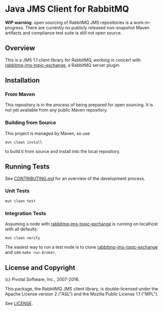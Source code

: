 # Java JMS Client for RabbitMQ

**WIP warning**: open sourcing of RabbitMQ JMS repositories is a
work-in-progress. There are currently no publicly released non-snapshot Maven
artifacts and compliance test suite is still not open source.

## Overview

This is a JMS 1.1 client library for RabbitMQ, working in concert with [rabbitmq-jms-topic-exchange](https://github.com/rabbitmq/rabbitmq-jms-topic-exchange),
a RabbitMQ server plugin.

## Installation

### From Maven

This repository is in the process of being prepared for open sourcing. It is not yet available
from any public Maven repository.


### Building from Source

This project is managed by Maven, so use

    mvn clean install

to build it from source and install into the local repository.


## Running Tests

See [CONTRIBUTING.md](./CONTRIBUTING.md) for an overview of the development process.

### Unit Tests

    mvn clean test

### Integration Tests

Assuming a node with [rabbitmq-jms-topic-exchange](https://github.com/rabbitmq/rabbitmq-jms-topic-exchange/) is running on localhost
with all defaults:

    mvn clean verify

The easiest way to run a test node is to clone
[rabbitmq-jms-topic-exchange](https://github.com/rabbitmq/rabbitmq-jms-topic-exchange/) and use `make run-broker`.


## License and Copyright

(c) Pivotal Software, Inc., 2007-2016.

This package, the RabbitMQ JMS client library, is double-licensed
under the Apache License version 2 ("ASL") and the Mozilla Public License
1.1 ("MPL").

See [LICENSE](./LICENSE).
